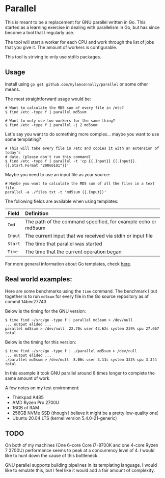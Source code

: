 # Parallel

This is meant to be a replacement for GNU parallel written in Go. This started
as a learning exercise in dealing with parallelism in Go, but has since become
a tool that I regularly use.

The tool will start a worker for each CPU and work through the list of jobs that
you give it. The amount of workers is configurable.

This tool is striving to only use stdlib packages.

## Usage

Install using `go get github.com/mylanconnolly/parallel` or some other means.

The most straightforward usage would be:

```shell
# Want to calculate the MD5 sum of every file in /etc?
$ find /etc -type f | parallel md5sum

# Want to only use two workers for the same thing?
$ find /etc -type f | parallel -j 2 md5sum
```

Let's say you want to do something more complex... maybe you want to use some
templating?

```shell
# This will take every file in /etc and copies it with an extension of today's
# date. (please don't run this command)
$ find /etc -type f | parallel -t 'cp {{.Input}} {{.Input}}.{{.Start.Format "20060101"}}'
```

Maybe you need to use an input file as your source:

```shell
# Maybe you want to calculate the MD5 sum of all the files in a text file.
parallel -a ./files.txt -t 'md5sum {{.Input}}'
```

The following fields are available when using templates:

| Field   | Definition                                                    |
| :------ | :------------------------------------------------------------ |
| `Cmd`   | The path of the command specified, for example echo or md5sum |
| `Input` | The current input that we received via stdin or input file    |
| `Start` | The time that parallel was started                            |
| `Time`  | The time that the current operation began                     |

For more general information about Go templates, check
[here](https://golang.org/pkg/text/template/#pkg-overview).

## Real world examples:

Here are some benchmarks using the `time` command. The benchmark I put together
is to run `md5sum` for every file in the Go source repository as of commit
14bec27743.

Below is the timing for the GNU version:

```
$ time find ~/src/go -type f | parallel md5sum > /dev/null
... output elided ...
parallel md5sum > /dev/null  22.70s user 43.62s system 239% cpu 27.667 total
```

Below is the timing for this version:

```
$ time find ~/src/go -type f | ./parallel md5sum > /dev/null
... output elided ...
./parallel md5sum > /dev/null  8.06s user 3.11s system 333% cpu 3.344 total
```

In this example it took GNU parallel around 8 times longer to complete the same
amount of work.

A few notes on my test environment:

- Thinkpad A485
- AMD Ryzen Pro 2700U
- 16GB of RAM
- 256GB NVMe SSD (though I believe it might be a pretty low-quality one)
- Ubuntu 20.04 LTS (kernel version 5.4.0-21-generic)

## TODO

On both of my machines (One 6-core Core i7-8700K and one 4-core Ryzen 7 2700U)
performance seems to peak at a concurrency level of 4. I would like to hunt down
the cause of this bottleneck.

GNU parallel supports building pipelines in its templating language. I would
like to emulate this, but I feel like it would add a fair amount of complexity.
